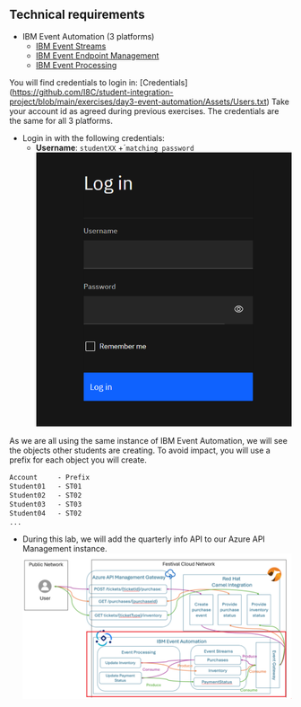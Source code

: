 ## Technical requirements

- IBM Event Automation (3 platforms)
  - [IBM Event Streams](https://es-demo-ibm-es-ui-tools.apps.itz-c8kjj5.infra01-lb.fra02.techzone.ibm.com)
  - [IBM Event Endpoint Management](https://eem-demo-mgr-ibm-eem-manager-tools.apps.itz-c8kjj5.infra01-lb.fra02.techzone.ibm.com)
  - [IBM Event Processing](https://ep-demo-ibm-ep-rt-tools.apps.itz-c8kjj5.infra01-lb.fra02.techzone.ibm.com)
 
You will find credentials to login in: [Credentials] (https://github.com/I8C/student-integration-project/blob/main/exercises/day3-event-automation/Assets/Users.txt) 
Take your account id as agreed during previous exercises. The credentials are the same for all 3 platforms.
  - Login in with the following credentials:
    - **Username**: `studentXX` +´`matching password`
    ![TAP Login](../../Assets/login.PNG)
	
As we are all using the same instance of IBM Event Automation, we will see the objects other students are creating. 
To avoid impact, you will use a prefix for each object you will create. 

	Account 	- Prefix
	Student01 	- ST01
	Student02	- ST02
	Student03 	- ST03
	Student04 	- ST02
	...
     

  
- During this lab, we will add the quarterly info API to our Azure API Management instance. 
![API exercise](../../Assets/design.png)